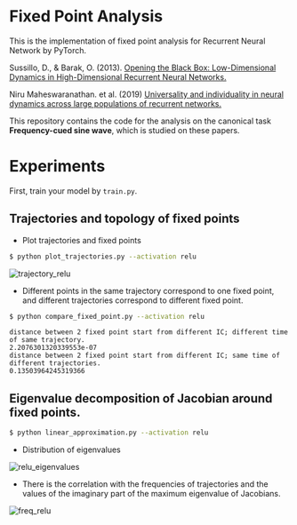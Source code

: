 # Fixed Point Analysis
This is the implementation of fixed point analysis for Recurrent Neural Network by PyTorch.

﻿Sussillo, D., & Barak, O. (2013). [Opening the Black Box: Low-Dimensional Dynamics in High-Dimensional Recurrent Neural Networks.](https://doi.org/10.1162/NECO_a_00409)  

﻿Niru Maheswaranathan. et al. (2019) [Universality and individuality in neural dynamics across large populations of recurrent networks.](https://papers.nips.cc/paper/9694-universality-and-individuality-in-neural-dynamics-across-large-populations-of-recurrent-networks)

This repository contains the code for the analysis on the canonical task **Frequency-cued sine wave**, which is studied on these papers.


# Experiments

First, train your model by `train.py`. 

## Trajectories and topology of fixed points

- Plot trajectories and fixed points
```bash
$ python plot_trajectories.py --activation relu
```

![trajectory_relu](https://user-images.githubusercontent.com/24406002/71605599-7164f600-2bad-11ea-8fb1-5ffccb8b3f42.png)


- Different points in the same trajectory correspond to one fixed point, 
and different trajectories correspond to different fixed point.

```bash
$ python compare_fixed_point.py --activation relu
```


```
distance between 2 fixed point start from different IC; different time of same trajectory.
2.2076301320339553e-07
distance between 2 fixed point start from different IC; same time of different trajectories.
0.13503964245319366
```

## Eigenvalue decomposition of Jacobian around fixed points.

```bash
$ python linear_approximation.py --activation relu
```

- Distribution of eigenvalues

![relu_eigenvalues](https://user-images.githubusercontent.com/24406002/71605806-48ddfb80-2baf-11ea-8f33-62a9c10355eb.png)


- There is the correlation with the frequencies of trajectories and the values of 
the imaginary part of the maximum eigenvalue of Jacobians.

![freq_relu](https://user-images.githubusercontent.com/24406002/71605816-54c9bd80-2baf-11ea-8310-fd92b3aff1eb.png)
